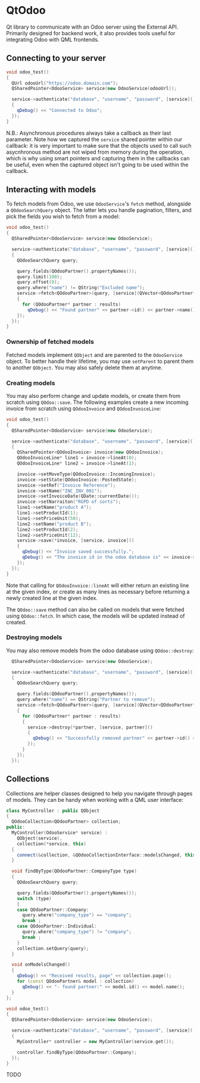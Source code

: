 # QtOdoo

Qt library to communicate with an Odoo server using the External API.
Primarily designed for backend work, it also provides tools useful for
integrating Odoo with QML frontends.

## Connecting to your server

```c++
void odoo_test()
{
  QUrl odooUrl("https://odoo.domain.com");
  QSharedPointer<OdooService> service(new OdooService(odooUrl));

  service->authenticate("database", "username", "password", [service]()
  {
    qDebug() << "Connected to Odoo";
  });
}
```

N.B.: Asynchronous procedures always take a callback as their last parameter. Note how we captured the `service` shared pointer within our callback: it is very important to make sure that the objects used to call such asycnhronous method are not wiped from memory during the operation, which is why using smart pointers and capturing them in the callbacks can be useful, even when the captured object isn't going to be used within the callback.

## Interacting with models

To fetch models from Odoo, we use `OdooService`'s `fetch` method, alongside
a `QOdooSearchQuery` object. The latter lets you handle pagination, filters,
and pick the fields you wish to fetch from a model:

```c++
void odoo_test()
{
  QSharedPointer<OdooService> service(new OdooService);

  service->authenticate("database", "username", "password", [service]()
  {
    QOdooSearchQuery query;

    query.fields(QOdooPartner().propertyNames());
    query.limit(100);
    query.offset(0);
    query.where("name") != QString("Excluded name");
    service->fetch<QOdooPartner>(query, [service](QVector<QOdooPartner*> results)
    {
      for (QOdooPartner* partner : results)
        qDebug() << "Found partner" << partner->id() << partner->name();
    });
  });
}
```

### Ownership of fetched models

Fetched models implement `QObject` and are parented to the `OdooService` object.
To better handle their lifetime, you may use `setParent` to parent them to another
`QObject`. You may also safely delete them at anytime.

### Creating models

You may also perform change and update models, or create them from scratch using `QOdoo::save`. The following examples create a new incoming invoice from scratch using `QOdooInvoice` and `QOdooInvoiceLine`:

```c++
void odoo_test()
{
  QSharedPointer<OdooService> service(new OdooService);

  service->authenticate("database", "username", "password", [service]()
  {
    QSharedPointer<QOdooInvoice> invoice(new QOdooInvoice);
    QOdooInvoiceLine* line1 = invoice->lineAt(0);
    QOdooInvoiceLine* line2 = invoice->lineAt(1);

    invoice->setMoveType(QOdooInvoice::IncomingInvoice);
    invoice->setState(QOdooInvoice::PostedState);
    invoice->setRef("Invoice Reference");
    invoice->setName("INC_INV_001");
    invoice->setInvoiceDate(QDate::currentDate());
    invoice->setNarraiton("RGPD of sorts");
    line1->setName("product A");
    line1->setProductId(1);
    line1->setPriceUnit(50);
    line2->setName("product B");
    line2->setProductId(2);
    line2->setPriceUnit(12);
    service->save(*invoice, [service, invoice]()
    {
      qDebug() << "Invoice saved successfully.";
      qDebug() << "The invoice id in the odoo database is" << invoice->id();
    });
  });
}
```

Note that calling for `QOdooInvoice::lineAt` will either return an existing line at the given index, or create as many lines as necessary before returning a newly created line at the given index.

The `QOdoo::save` method can also be called on models that were fetched using `QOdoo::fetch`. In which case, the models will be updated instead of created.

### Destroying models

You may also remove models from the odoo database using `QOdoo::destroy`:

```c++
  QSharedPointer<OdooService> service(new OdooService);

  service->authenticate("database", "username", "password", [service]()
  {
    QOdooSearchQuery query;

    query.fields(QOdooPartner().propertyNames());
    query.where("name") == QString("Partner to remove");
    service->fetch<QOdooPartner>(query, [service](QVector<QOdooPartner*> results)
    {
      for (QOdooPartner* partner : results)
      {
        service->destroy(*partner, [service, partner]()
        {
          qDebug() << "Successfully removed partner" << partner->id() << partner->name();
        });
      }
    });
  });
```

## Collections

Collections are helper classes designed to help you navigate through pages of models.
They can be handy when working with a QML user interface:

```c++
class MyController : public QObject
{
  QOdooCollection<QOdooPartner> collection;
public:
  MyController(OdooService* service) :
    QObject(service),
    collection(*service, this)
  {
    connect(&collection, &QOdooCollectionInterface::modelsChanged, this, &MyController::onModelsChanged);
  }

  void findByType(QOdooPartner::CompanyType type)
  {
    QOdooSearchQuery query;

    query.fields(QOdooPartner().propertyNames());
    switch (type)
    {
    case QOdooPartner::Company:
      query.where("company_type") == "company";
      break ;
    case QOdooPartner::Individual:
      query.where("company_type") != "company";
      break ;
    }
    collection.setQuery(query);
  }

  void onModelsChanged()
  {
    qDebug() << "Received results, page" << collection.page();
    for (const QOdooPartner& model : collection)
      qDebug() << "- found partner:" << model.id() << model.name();
  }
};

void odoo_test()
{
  QSharedPointer<OdooService> service(new OdooService);

  service->authenticate("database", "username", "password", [service]()
  {
    MyController* controller = new MyController(service.get());

    controller.findByType(QOdooPartner::Company);
  });
}
```

TODO
